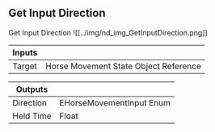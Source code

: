 ## Get Input Direction
Get Input Direction
![[../img/nd_img_GetInputDirection.png]]

|Inputs||
|--|--|
| Target | Horse Movement State Object Reference |

|Outputs||
|--|--|
| Direction | EHorseMovementInput Enum |
| Held Time | Float |
